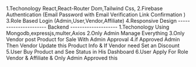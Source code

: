 1.Techonology React,React-Router Dom,Tailwind Css, 
2.Firebase Authentication (Email Password with Email Verification Link Confirmation )
3.Role Based Login (Admin,User,Vendor,Affiliate)
4.Responsive Design
---------------------- Backend --------------------
1.Techonology Using Mongodb,expressjs,multer,Axios
2.Only Admin Manage Everything
3.Only Vendor post Product for Sale With Admin Approval
4.if Approved Admin Then Vendor Update this Product Info & If Vendor need Set an Discount
5.User Buy Product and See Status in His Dashboard
6.User Apply For Role Vendor & Affiliate & Only Admin Approved this
